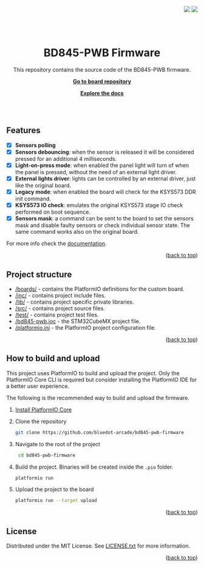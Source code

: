 <p align="right">
    <a name="readme-top"></a>
    <a href="/LICENSE.txt"><img src="https://img.shields.io/badge/license-MIT-green" /></a> <a href=""><img src="https://img.shields.io/badge/version-1.0.0-red" /></a> 
</p>
<br><br>
<p align="center">
    <h1 align="center">BD845-PWB Firmware</h1>
    <p align="center">This repository contains the source code of the BD845-PWB firmware.</p>
    <p align="center"><strong><a href="https://github.com/bluedot-arcade/bd845-pwb-board">Go to board repository</a></strong></p>
    <p align="center"><strong><a href="https://docs.bluedotarcade.com/boards/bd845-pwb">Explore the docs</a></strong></p>
    <br><br>
</p>

## Features

- [X] **Sensors polling**
- [X] **Sensors debouncing**: when the sensor is released it will be considered pressed for an additional 4 milliseconds.
- [X] **Light-on-press mode**: when enabled the panel light will turn of when the panel is pressed, without the need of an external light driver.
- [X] **External lights driver**: lights can be controlled by an external driver, just like the original board.
- [X] **Legacy mode**: when enabled the board will check for the KSYS573 DDR init command.
- [X] **KSYS573 IO check**: emulates the original KSYS573 stage IO check performed on boot sequence.
- [X] **Sensors mask**: a command can be sent to the board to set the sensors mask and disable faulty sensors or check individual sensor state. The same command works also on the original board.

For more info check the [documentation].

<p align="right">(<a href="#readme-top">back to top</a>)</p>

## Project structure

* [/boards/](/boards/) - contains the PlatformIO definitions for the custom board.
* [/inc/](/inc/) - contains project include files.
* [/lib/](/lib/) - contains project specific private libraries.
* [/src/](/src/) - contains project source files.
* [/test/](/test/) - contains project test files.
* [/bd845-pwb.ioc](/bd845-pwb.ioc) - the STM32CubeMX project file.
* [/platformio.ini](/platformio.ini) - the PlatformIO project configuration file.

<p align="right">(<a href="#readme-top">back to top</a>)</p>

## How to build and upload

This project uses PlatformIO to build and upload the project. Only the PlatformIO Core CLI is required but consider installing the PlatformIO IDE for a better user experience.

The following is the recommended way to build and upload the firmware.

1. [Install PlatformIO Core][PlatformIO Core Docs]

2. Clone the repository 
    ```bash
    git clone https://github.com/bluedot-arcade/bd845-pwb-firmware
    ```

3. Navigate to the root of the project
   ```bash
    cd bd845-pwb-firmware
    ```

4. Build the project. Binaries will be created inside the `.pio` folder.
    ```bash
    platformio run
    ```
    
5. Upload the project to the board
    ```bash
    platformio run --target upload
    ```

<p align="right">(<a href="#readme-top">back to top</a>)</p>

## License

Distributed under the MIT License. See [LICENSE.txt] for more information.

<p align="right">(<a href="#readme-top">back to top</a>)</p>

[LICENSE.txt]: /LICENSE.txt
[PlatformIO Core Docs]: https://docs.platformio.org/en/latest/core/index.html
[PlatformIO Docs]: https://docs.platformio.org/
[documentation]: https://docs.bluedotarcade.com/boards/bd845-pwbhttps://docs.bluedotarcade.com/boards/bd845-pwb